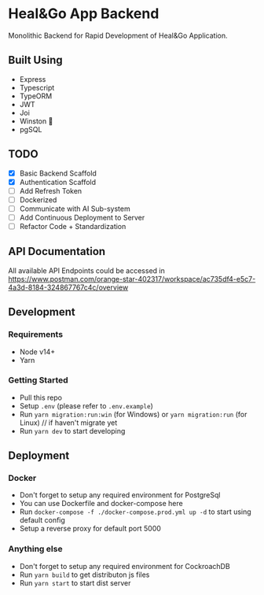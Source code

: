# Heal&Go App Backend

Monolithic Backend for Rapid Development of Heal&Go Application.

## Built Using

- Express
- Typescript
- TypeORM
- JWT
- Joi
- Winston 🐒
- pgSQL 

## TODO

- [x] Basic Backend Scaffold
- [x] Authentication Scaffold
- [ ] Add Refresh Token
- [ ] Dockerized 
- [ ] Communicate with AI Sub-system 
- [ ] Add Continuous Deployment to Server
- [ ] Refactor Code + Standardization

## API Documentation
All available API Endpoints could be accessed in https://www.postman.com/orange-star-402317/workspace/ac735df4-e5c7-4a3d-8184-324867767c4c/overview


## Development

### Requirements

- Node v14+
- Yarn

### Getting Started

- Pull this repo
- Setup `.env` (please refer to `.env.example`)
- Run `yarn migration:run:win` (for Windows) or `yarn migration:run` (for Linux) // if haven't migrate yet
- Run `yarn dev` to start developing


## Deployment

### Docker

- Don't forget to setup any required environment for PostgreSql
- You can use Dockerfile and docker-compose here
- Run `docker-compose -f ./docker-compose.prod.yml up -d` to start using default config
- Setup a reverse proxy for default port 5000

### Anything else

- Don't forget to setup any required environment for CockroachDB
- Run `yarn build` to get distributon js files
- Run `yarn start` to start dist server

